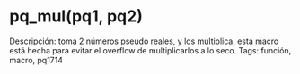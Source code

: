 # pq_mul(pq1, pq2)

Descripción: toma 2 números pseudo reales, y los multiplica, esta macro está hecha para evitar el overflow de multiplicarlos a lo seco.
Tags: función, macro, pq1714